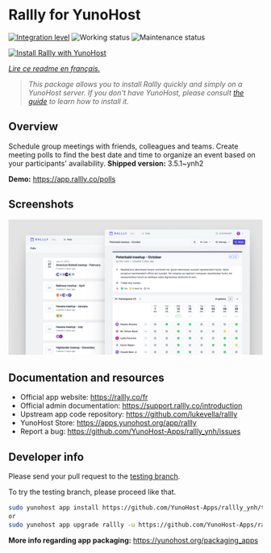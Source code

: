 <!--
N.B.: This README was automatically generated by https://github.com/YunoHost/apps/tree/master/tools/readme_generator
It shall NOT be edited by hand.
-->

# Rallly for YunoHost

[![Integration level](https://dash.yunohost.org/integration/rallly.svg)](https://dash.yunohost.org/appci/app/rallly) ![Working status](https://ci-apps.yunohost.org/ci/badges/rallly.status.svg) ![Maintenance status](https://ci-apps.yunohost.org/ci/badges/rallly.maintain.svg)

[![Install Rallly with YunoHost](https://install-app.yunohost.org/install-with-yunohost.svg)](https://install-app.yunohost.org/?app=rallly)

*[Lire ce readme en français.](./README_fr.md)*

> *This package allows you to install Rallly quickly and simply on a YunoHost server.
If you don't have YunoHost, please consult [the guide](https://yunohost.org/#/install) to learn how to install it.*

## Overview

Schedule group meetings with friends, colleagues and teams. Create meeting polls to find the best date and time to organize an event based on your participants' availability.
**Shipped version:** 3.5.1~ynh2

**Demo:** <https://app.rallly.co/polls>

## Screenshots

![Screenshot of Rallly](./doc/screenshots/screenshot.png)

## Documentation and resources

- Official app website: <https://rallly.co/fr>
- Official admin documentation: <https://support.rallly.co/introduction>
- Upstream app code repository: <https://github.com/lukevella/rallly>
- YunoHost Store: <https://apps.yunohost.org/app/rallly>
- Report a bug: <https://github.com/YunoHost-Apps/rallly_ynh/issues>

## Developer info

Please send your pull request to the [testing branch](https://github.com/YunoHost-Apps/rallly_ynh/tree/testing).

To try the testing branch, please proceed like that.

``` bash
sudo yunohost app install https://github.com/YunoHost-Apps/rallly_ynh/tree/testing --debug
or
sudo yunohost app upgrade rallly -u https://github.com/YunoHost-Apps/rallly_ynh/tree/testing --debug
```

**More info regarding app packaging:** <https://yunohost.org/packaging_apps>
